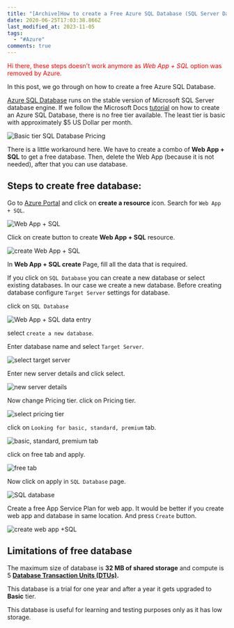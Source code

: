 ```yaml
---
title: "[Archive]How to create a Free Azure SQL Database (SQL Server Database)"
date: 2020-06-25T17:03:38.866Z
last_modified_at: 2023-11-05
tags:
  - "#Azure"
comments: true
---
```


<span style="color:red;">Hi there, these steps doesn't work anymore as <i>Web App + SQL</i> option was removed by Azure.</span>

In this post, we go through on how to create a free Azure SQL Database.

[Azure SQL Database](https://docs.microsoft.com/en-us/azure/azure-sql/database/sql-database-paas-overview) runs on the stable version of Microsoft SQL Server database engine. If we follow the Microsoft Docs [tutorial](https://docs.microsoft.com/en-us/azure/azure-sql/database/single-database-create-quickstart?tabs=azure-portal) on how to create an Azure SQL Database, there is no free tier available. The least tier is basic with approximately $5 US Dollar per month.

![Basic tier SQL Database Pricing](/assets/images/uploads/2020-06-25-pricing.png)

There is a little workaround here. We have to create a combo of **Web App + SQL** to get a free database. Then, delete the Web App (because it is not needed), after that you can use database.

## Steps to create free database:

Go to [Azure Portal](https://portal.azure.com/) and click on **create a resource** icon. Search for `Web App + SQL`.

![Web App + SQL](/assets/images/uploads/2020-06-25-search-database.png)

Click on create button to create **Web App + SQL** resource.

![create Web App + SQL](/assets/images/uploads/2020-06-25-create.png)

In **Web App + SQL create** Page, fill all the data that is required.

If you click on `SQL Database` you can create a new database or select existing databases. In our case we create a new database. Before creating database configure `Target Server` settings for database.

click on `SQL Database`

![Web App + SQL data entry](/assets/images/uploads/2020-06-25-data-entry-database.png)

select `create a new database`.

Enter database name and select `Target Server`.

![select target server](/assets/images/uploads/2020-06-25-sql-database.png)

Enter new server details and click select.

![new server details](/assets/images/uploads/2020-06-25-new-server.png)

Now change Pricing tier. click on Pricing tier.

![select pricing tier](/assets/images/uploads/2020-06-25-at-11.09.57-am-compressor.png)

click on `Looking for basic, standard, premium` tab.

![basic, standard, premium tab](/assets/images/uploads/2020-06-25-at-11.10.15-am-compressor.png)

click on free tab and apply.

![free tab](/assets/images/uploads/2020-06-25-at-11.10.40-am-compressor.png)

Now click on apply in `SQL Database` page.

![SQL database](/assets/images/uploads/2020-06-25-at-11.14.41-am-compressor.png)

Create a free App Service Plan for web app. It would be better if you create web app and database in same location. And press `Create` button.

![create web app +SQL](/assets/images/uploads/2020-06-25-create-webapp-sql.png)



## Limitations of free database

The maximum size of database is **32 MB of shared storage** and compute is 5 **[Database Transaction Units (DTUs)](https://docs.microsoft.com/en-us/azure/azure-sql/database/service-tiers-dtu).**

This database is a trial for one year and after a year it gets upgraded to **Basic** tier.

This database is useful for learning and testing purposes only as it has low storage.